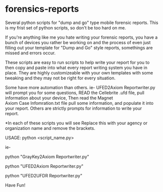 # forensics-reports
Several python scripts for "dump and go" type mobile forensic reports.
This is my frist set of python scripts, so don't be too hard on me. 

If you're anything like me you hate writing your forensic reports, you have a bunch of devices you rather be working on and the process of even just filling out your template for "Dump and Go" style reports, somethings are missed and errors occur. 

These scripts are easy to run scripts to help write your report for you to then copy and paste into what every report writing system you have in place. They are highly customizeable with your own templates with some tweaking and they may not be right for every situation.

Some have more automation than others.
ie-
  UFED2Axiom Reportwriter.py will prompt you for some questions, READ the Cellebrite .ufd file, pull information about your device, Then read the Magnet   
  Axiom Case Infomration.txt file pull some information, and populate it into your report. Others are strictly prompts for information to write your   
  report. 

*In each of these scripts you will see <UPDATE YOUR AGENCY NAME> Replace this with your agency or organization name and remove the brackets.

USAGE:
python <script_name.py>

ie- 

  python "GrayKey2Axiom Reportwriter.py"
  
  python "UFED2Axiom Reportwriter.py"
  
  python "UFED2UFDR Reportwriter.py"

  Have Fun!

